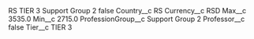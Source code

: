 <?xml version="1.0" encoding="UTF-8"?>
<CustomMetadata xmlns="http://soap.sforce.com/2006/04/metadata" xmlns:xsi="http://www.w3.org/2001/XMLSchema-instance" xmlns:xsd="http://www.w3.org/2001/XMLSchema">
    <label>RS TIER 3 Support Group 2</label>
    <protected>false</protected>
    <values>
        <field>Country__c</field>
        <value xsi:type="xsd:string">RS</value>
    </values>
    <values>
        <field>Currency__c</field>
        <value xsi:type="xsd:string">RSD</value>
    </values>
    <values>
        <field>Max__c</field>
        <value xsi:type="xsd:double">3535.0</value>
    </values>
    <values>
        <field>Min__c</field>
        <value xsi:type="xsd:double">2715.0</value>
    </values>
    <values>
        <field>ProfessionGroup__c</field>
        <value xsi:type="xsd:string">Support Group 2</value>
    </values>
    <values>
        <field>Professor__c</field>
        <value xsi:type="xsd:boolean">false</value>
    </values>
    <values>
        <field>Tier__c</field>
        <value xsi:type="xsd:string">TIER 3</value>
    </values>
</CustomMetadata>
